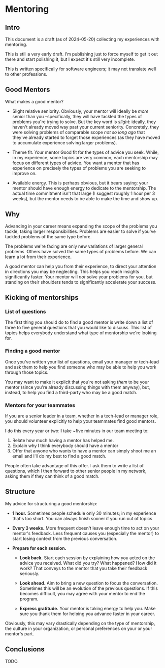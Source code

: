 # Mentoring

## Intro

This document is a draft (as of 2024-05-20)
collecting my experiences with mentoring.

This is still a very early draft.
I'm publishing just to force myself to get it out there
and start polishing it,
but I expect it's still very incomplete.

This is written specifically for software engineers;
it may not translate well to other professions.

## Good Mentors

What makes a good mentor?

* Slight relative seniority.
  Obviously, your mentor will ideally be *more* senior than you
  –specifically, they will have tackled
  the types of problems you're trying to solve.
  But the key word is *slight*:
  ideally, they haven't already moved way past your current seniority.
  Concretely, they were solving problems of comparable scope
  *not so long ago*
  that they've already started to forget those experiences
  (as they have moved to accumulate experience solving larger problems).

* Theme fit.
  Your mentor Good fit for the types of advice you seek.
  While, in my experience, some topics are very common,
  each mentorship may focus on different types of advice.
  You want a mentor that has experience
  on precisely the types of problems
  you are seeking to improve on.

* Available energy.
  This is perhaps obvious, but it bears saying:
  your mentor should have enough energy to dedicate to the mentorship.
  The actual time commitment isn't that large
  (I suggest roughly 1 hour per 3 weeks),
  but the mentor needs to be able to make the time and show up.

## Why

Advancing in your career means expanding the scope of the problems you tackle,
taking larger responsibilities.
Problems are easier to solve
if you've tackled problems of the same type before.

The problems we're facing are only new variations of larger general problems.
Others have solved the same types of problems before.
We can learn a lot from their experience.

A good mentor can help you from their experience,
to direct your attention in directions you may be neglecting.
This helps you reach insights significantly faster.
Your mentor will *not* solve your problems for you,
but standing on their shoulders tends to significantly accelerate your success.

## Kicking of mentorships

### List of questions

The first thing you should do to find a good mentor is
write down a list of three to five general questions
that you would like to discuss.
This list of topics helps everybody understand
what type of mentorship we're looking for.

### Finding a good mentor

Once you've written your list of questions,
email your manager or tech-lead and ask them
to help you find someone who may be able to help you
work through those topics.

You may want to make it explicit
that you're not asking *them* to be your mentor
(since you're already discussing things with them anyway),
but, instead, to help you find a third-party who may be a good match.

### Mentors for your teammates

If you are a senior leader in a team,
whether in a tech-lead or manager role,
you should volunteer explicitly to help your teammates find good mentors.

I do this every year or two:
I take ~five minutes in our team meeting
to:

1. Relate how much having a mentor has helped me.
2. Explain why I think everybody should have a mentor
3. Offer that anyone who wants to have a mentor
   can simply shoot me an email and I'll do my best to find a good match.

People often take advantage of this offer.
I ask them to write a list of questions,
which I then forward to other senior people in my network,
asking them if they can think of a good match.

## Structure

My advice for structuring a good mentorship:

* **1 hour.**
  Sometimes people schedule only 30 minutes;
  in my experience that's too short.
  You can always finish sooner if you run out of topics.

* **Every 3 weeks.**
  More frequent doesn't leave enough time to act on your mentor's feedback.
  Less frequent causes you (especially the mentor)
  to start losing context from the previous conversation.

* **Prepare for each session.**

  * **Look back.**
    Start each session by explaining how you acted on the advice you received.
    What did you try?
    What happened?
    How did it work?
    That conveys to the mentor that you take their feedback seriously.

  * **Look ahead.**
    Aim to bring a new question to focus the conversation.
    Sometimes this will be an evolution of the previous questions.
    If this becomes difficult,
    you may agree with your mentor to end the program.

  * **Express gratitude.**
    Your mentor is taking energy to help you.
    Make sure you thank them for helping you advance faster in your career.

Obviously, this may vary drastically depending on the type of mentorship,
the culture in your organization,
or personal preferences on your or your mentor's part.

## Conclusions

TODO.

